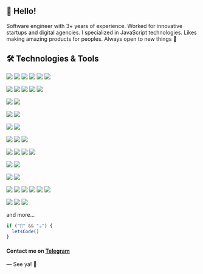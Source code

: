## 👋 Hello! 
Software engineer with 3+ years of experience. Worked for innovative startups and digital agencies. I specialized in JavaScript technologies. Likes making amazing products for peoples. Always open to new things 🙌

## 🛠️ Technologies & Tools
![](https://img.shields.io/badge/Code-JavaScript-informational?style=flat&color=informational&logo=javascript)
![](https://img.shields.io/badge/Code-TypeScript-informational?style=flat&color=informational&logo=typescript)
![](https://img.shields.io/badge/Code-React-informational?style=flat&color=informational&logo=react)
![](https://img.shields.io/badge/Code-Next.js-informational?style=flat&color=informational&logo=nextdotjs)
![](https://img.shields.io/badge/Code-Redux-informational?style=flat&color=764ABC&logo=redux)
![](https://img.shields.io/badge/Code-Node.js-informational?style=flat&color=informational&logo=nodedotjs)

![](https://img.shields.io/badge/Tool-react_router-informational?style=flat&color=informational&logo=reactrouter)
![](https://img.shields.io/badge/Tool-react_hook_form-informational?style=flat&color=informational&logo=reacthookform)
![](https://img.shields.io/badge/Tool-React_Query-informational?style=flat&color=informational&logo=reactquery)
![](https://img.shields.io/badge/Tool-axios-informational?style=flat&color=informational&logo=axios)
![](https://img.shields.io/badge/Tool-i18n-informational?style=flat&color=informational&logo=i18next)

![](https://img.shields.io/badge/Test-jest-informational?style=flat&color=informational&logo=Jest)
![](https://img.shields.io/badge/Test-React_Testing_Library-informational?style=flat&color=informational&logo=testinglibrary)


![](https://img.shields.io/badge/Tool-Storybook-informational?style=flat&color=informational&logo=storybook)
![](https://img.shields.io/badge/Tool-Chromatic-informational?style=flat&color=informational&logo=chromatic)

![](https://img.shields.io/badge/Tool-ESLint-informational?style=flat&color=green&logo=eslint)
![](https://img.shields.io/badge/Tool-stylelint-informational?style=flat&color=green&logo=stylelint)

![](https://img.shields.io/badge/Tool-babel-informational?style=flat&color=informational&logo=babel)
![](https://img.shields.io/badge/Tool-Webpack-informational?style=flat&color=informational&logo=webpack)
![](https://img.shields.io/badge/Tool-Vite-informational?style=flat&color=informational&logo=vite)

![](https://img.shields.io/badge/Data-Prisma-informational?style=flat&color=informational&logo=prisma)
![](https://img.shields.io/badge/Data-GraphQL-informational?style=flat&color=informational&logo=graphql)
![](https://img.shields.io/badge/Data-MySQL-informational?style=flat&color=informational&logo=mysql)
![](https://img.shields.io/badge/Data-PostgreSQL-informational?style=flat&color=informational&logo=postgresql)

![](https://img.shields.io/badge/Tool-Git-informational?style=flat&color=informational&logo=git)
![](https://img.shields.io/badge/FSD_Architecture-green)

![](https://img.shields.io/badge/Deploy-Vercel-informational?style=flat&color=informational&logo=vercel)
![](https://img.shields.io/badge/Deploy-Netlify-informational?style=flat&color=informational&logo=netlify)

![](https://img.shields.io/badge/Tool-SCSS-informational?style=flat&color=C69&logo=sass)
![](https://img.shields.io/badge/Tool-CSS_modules-informational?style=flat&color=informational&logo=cssmodules)
![](https://img.shields.io/badge/Tool-Styled_components-informational?style=flat&color=informational&logo=styled-components)
![](https://img.shields.io/badge/Tool-Tailwind-informational?style=flat&color=informational&logo=tailwindcss)
![](https://img.shields.io/badge/UI-MUI-informational?style=flat&color=informational&logo=mui)
![](https://img.shields.io/badge/UI-HeadlessUI-informational?style=flat&color=informational&logo=headlessui)

![](https://img.shields.io/badge/Tool-Figma-informational?style=flat&color=informational&logo=figma)
![](https://img.shields.io/badge/Tool-Photoshop-informational?style=flat&color=informational&logo=adobephotoshop)
![](https://img.shields.io/badge/Tool-Illustrator-informational?style=flat&color=informational&logo=adobeillustrator)

and more...



```javascript
if ("🍪" && "☕") {
  letsCode()
}
```
 
#### Contact me on [Telegram](https://t.me/mironov_ma)

― See ya! 👋
